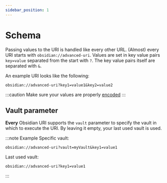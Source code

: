 ```yaml
---
sidebar_position: 1
---
```


# Schema

Passing values to the URI is handled like every other URL.
(Almost) every URI starts with `obsidian://advanced-uri`. Values are set in key value pairs `key=value` separated from the start with `?`. The key value pairs itself are separated with `&`.

An example URI looks like the following:

```url
obsidian://advanced-uri?key1=value1&key2=value2
```

:::caution
Make sure your values are properly [encoded](encoding)
:::

## Vault parameter

**Every** Obsidian URI supports the `vault` parameter to specify the vault in which to execute the URI. By leaving it empty, your last used vault is used.

:::note Example
Specific vault:
```uri
obsidian://advanced-uri?vault=myVault&key1=value1
```

Last used vault:
```uri
obsidian://advanced-uri?key1=value1
```
:::